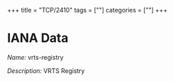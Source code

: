 +++
title = "TCP/2410"
tags = [""]
categories = [""]
+++

# IANA Data

_Name:_ vrts-registry

_Description:_ VRTS Registry

